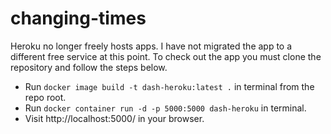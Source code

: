 # changing-times
Heroku no longer freely hosts apps. I have not migrated the app to a different free service at this point. To check out the app you must clone the repository and follow the steps below.

* Run `docker image build -t dash-heroku:latest .` in terminal from the repo root.
* Run `docker container run -d -p 5000:5000 dash-heroku` in terminal.
* Visit http://localhost:5000/ in your browser.
